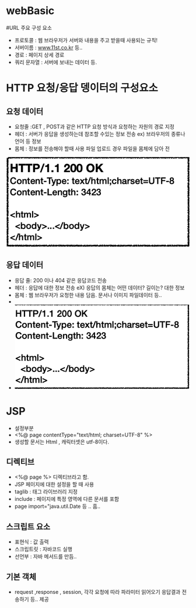 # webBasic



 #URL 주요 구성 요소

 + 프로토콜 : 웹 브라우저가 서버와 내용을 주고 받을때 사용되는 규칙!
 + 서버이름 : www.11st.co.kr 등..
 + 경로 : 페이지 상세 경로
 + 쿼리 문자열 : 서버에 보내는 데이터 등.
 

 # HTTP 요청/응답 뎅이터의 구성요소


## 요청 데이터

 + 요청줄 :GET , POST과 같은 HTTP 요청 방식과 요청하는 자원의 경로 지정
 + 헤더 : 서버가 응답을 생성하는데 참조할 수있는 정보 전송  ex) 브라우저의 종류나 언어 등 정보
 + 몸체 : 정보를 전송해야 할때 사용 파일 업로드 경우 파일을 몸체에 담아 전


![](../img/webBasic/REQUEST1.png)


## 응답 데이터

 + 응답 줄: 200 이나 404 같은 응답코드 전송
 + 헤더 : 응답에 대한 정보 전송 eX) 응답의 몸체는 어떤 데이터? 길이는? 대한 정보
 + 몸체 : 웹 브라우저가 요청한 내용 담음. 문서나 이미지 파일데이터 등..
 + 
 + ![](../img/webBasic/response1.png)



# JSP 

 + 설정부분
 + <%@ page contentType="text/html; charset=UTF-8" %>
 + 생성할 문서는 Html , 캐릭터셋은 utf-8이다.


## 디렉티브

 + <%@ page %> 디렉티브라고 함. 
 + JSP 페이지에 대한 설정을 할 때 사용
 + taglib : 태그 라이브러리 지정
 + include : 페이지에 특정 영역에 다른 문서를 포함
 + page import="java.util.Date 등 .. 흠..


## 스크립트 요소

 + 표현식 : 값 출력
 + 스크립트릿 : 자바코드 실행
 + 선언부 : 자바 메서드를 만듬..
 
## 기본 객체

 + request ,response , session, 각각 요청에 따라 파라미터 읽어오기 응답결과 전송하기 등.. 제공
